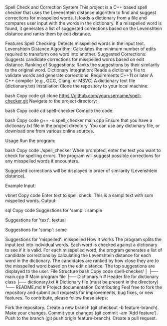 Spell Check and Correction System
This project is a C++ based spell checker that uses the Levenshtein distance algorithm to find and suggest corrections for misspelled words. It loads a dictionary from a file and compares user input with the words in the dictionary. If a misspelled word is found, it generates a list of suggested corrections based on the Levenshtein distance and ranks them by edit distance.

Features
Spell Checking: Detects misspelled words in the input text.
Levenshtein Distance Algorithm: Calculates the minimum number of edits required to transform one word into another.
Suggested Corrections: Suggests candidate corrections for misspelled words based on edit distance.
Ranking of Suggestions: Ranks the suggestions by their similarity to the original word.
Dictionary Integration: Reads a dictionary file to validate words and generate corrections.
Requirements
C++11 or later
A C++ compiler (e.g., GCC, Clang, or MSVC)
A dictionary text file (dictionary.txt)
Installation
Clone the repository to your local machine:

bash
Copy code
git clone https://github.com/yourusername/spell-checker.git
Navigate to the project directory:

bash
Copy code
cd spell-checker
Compile the code:

bash
Copy code
g++ -o spell_checker main.cpp
Ensure that you have a dictionary.txt file in the project directory. You can use any dictionary file, or download one from various online sources.

Usage
Run the program:

bash
Copy code
./spell_checker
When prompted, enter the text you want to check for spelling errors. The program will suggest possible corrections for any misspelled words it encounters.

Suggested corrections will be displayed in order of similarity (Levenshtein distance).

Example
Input:

vbnet
Copy code
Enter text to spell check: This is a sampl text with som mispelled words.
Output:

sql
Copy code
Suggestions for 'sampl':
sample

Suggestions for 'text':
textual

Suggestions for 'somp':
some

Suggestions for 'mispelled':
misspelled
How it works
The program splits the input text into individual words.
Each word is checked against a dictionary to see if it is valid.
For each misspelled word, the program generates a list of candidate corrections by calculating the Levenshtein distance for each word in the dictionary.
The candidates are ranked by how close they are to the misspelled word based on the edit distance.
The top suggestions are displayed to the user.
File Structure
bash
Copy code
spell-checker/
│
├── main.cpp                # Main program file
├── Dictionary.h            # Header file for dictionary class
├── dictionary.txt          # Dictionary file (must be present in the directory)
└── README.md               # Project documentation
Contributing
Feel free to fork the repository and submit pull requests for improvements, bug fixes, or new features. To contribute, please follow these steps:

Fork the repository.
Create a new branch (git checkout -b feature-branch).
Make your changes.
Commit your changes (git commit -am 'Add feature').
Push to the branch (git push origin feature-branch).
Create a pull request.
